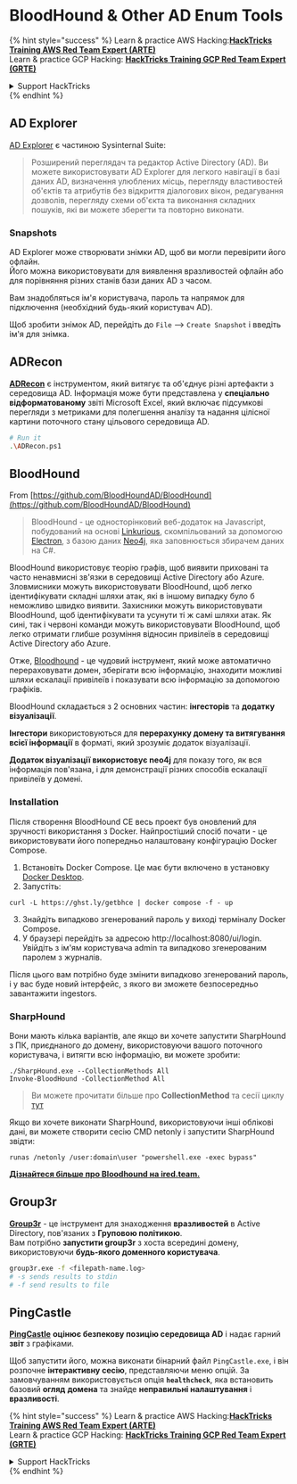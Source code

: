 # BloodHound & Other AD Enum Tools

{% hint style="success" %}
Learn & practice AWS Hacking:<img src="/.gitbook/assets/arte.png" alt="" data-size="line">[**HackTricks Training AWS Red Team Expert (ARTE)**](https://training.hacktricks.xyz/courses/arte)<img src="/.gitbook/assets/arte.png" alt="" data-size="line">\
Learn & practice GCP Hacking: <img src="/.gitbook/assets/grte.png" alt="" data-size="line">[**HackTricks Training GCP Red Team Expert (GRTE)**<img src="/.gitbook/assets/grte.png" alt="" data-size="line">](https://training.hacktricks.xyz/courses/grte)

<details>

<summary>Support HackTricks</summary>

* Check the [**subscription plans**](https://github.com/sponsors/carlospolop)!
* **Join the** 💬 [**Discord group**](https://discord.gg/hRep4RUj7f) or the [**telegram group**](https://t.me/peass) or **follow** us on **Twitter** 🐦 [**@hacktricks\_live**](https://twitter.com/hacktricks\_live)**.**
* **Share hacking tricks by submitting PRs to the** [**HackTricks**](https://github.com/carlospolop/hacktricks) and [**HackTricks Cloud**](https://github.com/carlospolop/hacktricks-cloud) github repos.

</details>
{% endhint %}

## AD Explorer

[AD Explorer](https://docs.microsoft.com/en-us/sysinternals/downloads/adexplorer) є частиною Sysinternal Suite:

> Розширений переглядач та редактор Active Directory (AD). Ви можете використовувати AD Explorer для легкого навігації в базі даних AD, визначення улюблених місць, перегляду властивостей об'єктів та атрибутів без відкриття діалогових вікон, редагування дозволів, перегляду схеми об'єкта та виконання складних пошуків, які ви можете зберегти та повторно виконати.

### Snapshots

AD Explorer може створювати знімки AD, щоб ви могли перевірити його офлайн.\
Його можна використовувати для виявлення вразливостей офлайн або для порівняння різних станів бази даних AD з часом.

Вам знадобляться ім'я користувача, пароль та напрямок для підключення (необхідний будь-який користувач AD).

Щоб зробити знімок AD, перейдіть до `File` --> `Create Snapshot` і введіть ім'я для знімка.

## ADRecon

[**ADRecon**](https://github.com/adrecon/ADRecon) є інструментом, який витягує та об'єднує різні артефакти з середовища AD. Інформація може бути представлена у **спеціально відформатованому** звіті Microsoft Excel, який включає підсумкові перегляди з метриками для полегшення аналізу та надання цілісної картини поточного стану цільового середовища AD.
```bash
# Run it
.\ADRecon.ps1
```
## BloodHound

From [https://github.com/BloodHoundAD/BloodHound](https://github.com/BloodHoundAD/BloodHound)

> BloodHound - це односторінковий веб-додаток на Javascript, побудований на основі [Linkurious](http://linkurio.us/), скомпільований за допомогою [Electron](http://electron.atom.io/), з базою даних [Neo4j](https://neo4j.com/), яка заповнюється збирачем даних на C#.

BloodHound використовує теорію графів, щоб виявити приховані та часто ненавмисні зв'язки в середовищі Active Directory або Azure. Зловмисники можуть використовувати BloodHound, щоб легко ідентифікувати складні шляхи атак, які в іншому випадку було б неможливо швидко виявити. Захисники можуть використовувати BloodHound, щоб ідентифікувати та усунути ті ж самі шляхи атак. Як сині, так і червоні команди можуть використовувати BloodHound, щоб легко отримати глибше розуміння відносин привілеїв в середовищі Active Directory або Azure.

Отже, [Bloodhound](https://github.com/BloodHoundAD/BloodHound) - це чудовий інструмент, який може автоматично перераховувати домен, зберігати всю інформацію, знаходити можливі шляхи ескалації привілеїв і показувати всю інформацію за допомогою графіків.

BloodHound складається з 2 основних частин: **інгесторів** та **додатку візуалізації**.

**Інгестори** використовуються для **перерахунку домену та витягування всієї інформації** в форматі, який зрозуміє додаток візуалізації.

**Додаток візуалізації використовує neo4j** для показу того, як вся інформація пов'язана, і для демонстрації різних способів ескалації привілеїв у домені.

### Installation
Після створення BloodHound CE весь проект був оновлений для зручності використання з Docker. Найпростіший спосіб почати - це використовувати його попередньо налаштовану конфігурацію Docker Compose.

1. Встановіть Docker Compose. Це має бути включено в установку [Docker Desktop](https://www.docker.com/products/docker-desktop/).
2. Запустіть:
```
curl -L https://ghst.ly/getbhce | docker compose -f - up
```
3. Знайдіть випадково згенерований пароль у виході терміналу Docker Compose.  
4. У браузері перейдіть за адресою http://localhost:8080/ui/login. Увійдіть з ім'ям користувача admin та випадково згенерованим паролем з журналів.  

Після цього вам потрібно буде змінити випадково згенерований пароль, і у вас буде новий інтерфейс, з якого ви зможете безпосередньо завантажити ingestors.  

### SharpHound  

Вони мають кілька варіантів, але якщо ви хочете запустити SharpHound з ПК, приєднаного до домену, використовуючи вашого поточного користувача, і витягти всю інформацію, ви можете зробити:
```
./SharpHound.exe --CollectionMethods All
Invoke-BloodHound -CollectionMethod All
```
> Ви можете прочитати більше про **CollectionMethod** та сесії циклу [тут](https://support.bloodhoundenterprise.io/hc/en-us/articles/17481375424795-All-SharpHound-Community-Edition-Flags-Explained)

Якщо ви хочете виконати SharpHound, використовуючи інші облікові дані, ви можете створити сесію CMD netonly і запустити SharpHound звідти:
```
runas /netonly /user:domain\user "powershell.exe -exec bypass"
```
[**Дізнайтеся більше про Bloodhound на ired.team.**](https://ired.team/offensive-security-experiments/active-directory-kerberos-abuse/abusing-active-directory-with-bloodhound-on-kali-linux)


## Group3r

[**Group3r**](https://github.com/Group3r/Group3r) - це інструмент для знаходження **вразливостей** в Active Directory, пов'язаних з **Груповою політикою**. \
Вам потрібно **запустити group3r** з хоста всередині домену, використовуючи **будь-якого доменного користувача**.
```bash
group3r.exe -f <filepath-name.log>
# -s sends results to stdin
# -f send results to file
```
## PingCastle

[**PingCastle**](https://www.pingcastle.com/documentation/) **оцінює безпекову позицію середовища AD** і надає гарний **звіт** з графіками.

Щоб запустити його, можна виконати бінарний файл `PingCastle.exe`, і він розпочне **інтерактивну сесію**, представляючи меню опцій. За замовчуванням використовується опція **`healthcheck`**, яка встановить базовий **огляд** **домена** та знайде **неправильні налаштування** і **вразливості**.&#x20;

{% hint style="success" %}
Learn & practice AWS Hacking:<img src="/.gitbook/assets/arte.png" alt="" data-size="line">[**HackTricks Training AWS Red Team Expert (ARTE)**](https://training.hacktricks.xyz/courses/arte)<img src="/.gitbook/assets/arte.png" alt="" data-size="line">\
Learn & practice GCP Hacking: <img src="/.gitbook/assets/grte.png" alt="" data-size="line">[**HackTricks Training GCP Red Team Expert (GRTE)**<img src="/.gitbook/assets/grte.png" alt="" data-size="line">](https://training.hacktricks.xyz/courses/grte)

<details>

<summary>Support HackTricks</summary>

* Check the [**subscription plans**](https://github.com/sponsors/carlospolop)!
* **Join the** 💬 [**Discord group**](https://discord.gg/hRep4RUj7f) or the [**telegram group**](https://t.me/peass) or **follow** us on **Twitter** 🐦 [**@hacktricks\_live**](https://twitter.com/hacktricks\_live)**.**
* **Share hacking tricks by submitting PRs to the** [**HackTricks**](https://github.com/carlospolop/hacktricks) and [**HackTricks Cloud**](https://github.com/carlospolop/hacktricks-cloud) github repos.

</details>
{% endhint %}
